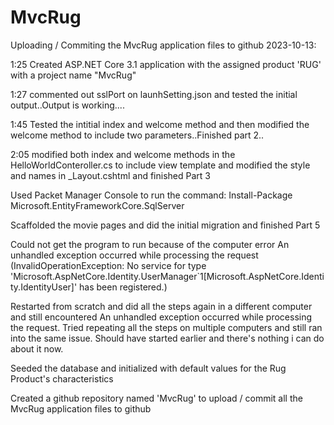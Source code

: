 # MvcRug
Uploading / Commiting the MvcRug application files to github
﻿2023-10-13:

1:25 Created ASP.NET Core 3.1 application with the assigned product 'RUG' with a project name "MvcRug"

1:27 commented out sslPort on launhSetting.json and tested the initial output..Output is working....

1:45 Tested the intitial index and welcome method and then modified the welcome method to include two parameters..Finished part 2..

2:05 modified both index and welcome methods in the HelloWorldConteroller.cs to include view template and modified the style and names in _Layout.cshtml and finished Part 3

Used Packet Manager Console to run the command: Install-Package Microsoft.EntityFrameworkCore.SqlServer

Scaffolded the movie pages and did the initial migration and finished Part 5

Could not get the program to run because of the computer error An unhandled exception occurred while processing the request (InvalidOperationException: No service for type 'Microsoft.AspNetCore.Identity.UserManager`1[Microsoft.AspNetCore.Identity.IdentityUser]' has been registered.)

Restarted from scratch and did all the steps again in a different computer and still encountered An unhandled exception occurred while processing the request. Tried repeating all the steps on multiple computers and still ran into the same issue. Should have started earlier and there's nothing i can do about it now.

Seeded the database and initialized with default values for the Rug Product's characteristics

Created a github repository named 'MvcRug' to upload / commit all the MvcRug application files to github
